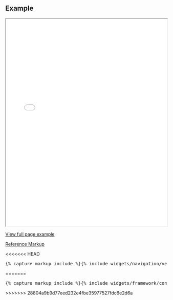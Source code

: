<h2 id="example-code-1">Example</h2>
<div class="example-pf">
    <iframe src="{{ site.baseurl}}/pattern-library/navigation/context-selector/context-selector-vertical-nav.html"
      width="100%" height="650px;" scrolling="no" seamless></iframe>
</div>
<p>
  <a href="https://rawgit.com/patternfly/patternfly/master-dist/dist/tests/context-selector-vertical-nav.html" target="_blank">View full page example</a>
</p>
<p class="reference-markup"><a class="collapse-toggle" data-toggle="collapse" aria-expanded="true" aria-controls="markup-1" href="#markup-1">Reference Markup</a></p>
<div class="collapse in" id="markup-1">
<<<<<<< HEAD
  <pre class="prettyprint">{% capture markup_include %}{% include widgets/navigation/vertical-navigation.html %}{% endcapture %}{{ markup_include | xml_escape }}</pre>
=======
  <pre class="prettyprint">{% capture markup_include %}{% include widgets/framework/context-selector.html %}{% endcapture %}{{ markup_include | xml_escape }}</pre>
>>>>>>> 28804a9b9d77eed232e4fbe35977527fdc6e2d6a
</div>